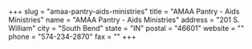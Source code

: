 +++
slug = "amaa-pantry-aids-ministries"
title = "AMAA Pantry - Aids Ministries"
name = "AMAA Pantry - Aids Ministries"
address = "201 S. William"
city = "South Bend"
state = "IN"
postal = "46601"
website = ""
phone = "574-234-2870"
fax = ""
+++
